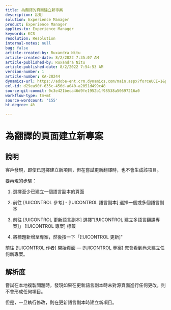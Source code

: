 ```yaml
---
title: 為翻譯的頁面建立新專案
description: 說明
solution: Experience Manager
product: Experience Manager
applies-to: Experience Manager
keywords: KCS
resolution: Resolution
internal-notes: null
bug: false
article-created-by: Ruxandra Nitu
article-created-date: 8/2/2022 7:35:07 AM
article-published-by: Ruxandra Nitu
article-published-date: 8/2/2022 7:54:53 AM
version-number: 1
article-number: KA-20244
dynamics-url: https://adobe-ent.crm.dynamics.com/main.aspx?forceUCI=1&pagetype=entityrecord&etn=knowledgearticle&id=113b629f-3512-ed11-b83d-0022480867bd
exl-id: d29ea90f-635c-456d-a040-a2051d499c48
source-git-commit: 0c3e421beca46d9fe1952b1f98538a50697216a0
workflow-type: tm+mt
source-wordcount: '155'
ht-degree: 4%

---
```


# 為翻譯的頁面建立新專案

## 說明


客戶發現，即使已選擇建立新項目，但在嘗試更新翻譯時，也不會生成該項目。

要再現的步驟：

1. 選擇至少已建立一個語言副本的頁面

2. 前往 [!UICONTROL 參考] - [!UICONTROL 語言副本] 選擇一個或多個語言副本

3. 前往 [!UICONTROL 更新語言副本] 選擇&quot;[!UICONTROL 建立多語言翻譯專案]」 [!UICONTROL 專案] 標籤

4. 將標題新增至專案，然後按一下「[!UICONTROL 更新]&quot;

前往 [!UICONTROL 作者] 開始頁面 —  [!UICONTROL 專案] 您會看到尚未建立任何新專案。


## 解析度


嘗試在本地複製問題時，發現如果在更新語言副本時未對源頁面進行任何更改，則不會形成任何項目。

但是，一旦執行修改，則在更新語言副本時建立新項目。
